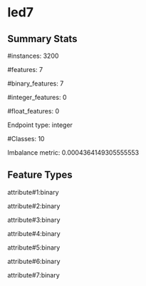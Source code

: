 # led7

## Summary Stats

#instances: 3200

#features: 7

  #binary_features: 7

  #integer_features: 0

  #float_features: 0

Endpoint type: integer

#Classes: 10

Imbalance metric: 0.0004364149305555553

## Feature Types

 attribute#1:binary

attribute#2:binary

attribute#3:binary

attribute#4:binary

attribute#5:binary

attribute#6:binary

attribute#7:binary

